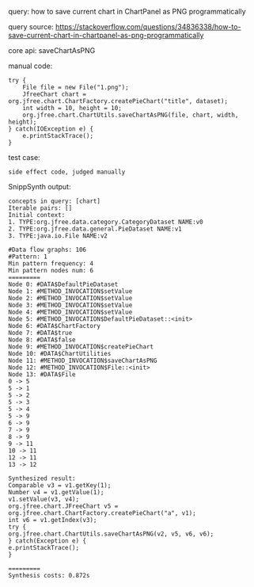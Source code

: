 query: how to save current chart in ChartPanel as PNG programmatically

query source: https://stackoverflow.com/questions/34836338/how-to-save-current-chart-in-chartpanel-as-png-programmatically

core api: saveChartAsPNG

manual code:
```
try {
    File file = new File("1.png");
    JfreeChart chart = org.jfree.chart.ChartFactory.createPieChart("title", dataset);
    int width = 10, height = 10;
    org.jfree.chart.ChartUtils.saveChartAsPNG(file, chart, width, height);
} catch(IOException e) {
    e.printStackTrace();
}
```

test case:
```
side effect code, judged manually
```

SnippSynth output:
```
concepts in query: [chart]
Iterable pairs: []
Initial context:
1. TYPE:org.jfree.data.category.CategoryDataset NAME:v0
2. TYPE:org.jfree.data.general.PieDataset NAME:v1
3. TYPE:java.io.File NAME:v2

#Data flow graphs: 106
#Pattern: 1
Min pattern frequency: 4
Min pattern nodes num: 6
=========
Node 0: #DATA$DefaultPieDataset
Node 1: #METHOD_INVOCATION$setValue
Node 2: #METHOD_INVOCATION$setValue
Node 3: #METHOD_INVOCATION$setValue
Node 4: #METHOD_INVOCATION$setValue
Node 5: #METHOD_INVOCATION$DefaultPieDataset::<init>
Node 6: #DATA$ChartFactory
Node 7: #DATA$true
Node 8: #DATA$false
Node 9: #METHOD_INVOCATION$createPieChart
Node 10: #DATA$ChartUtilities
Node 11: #METHOD_INVOCATION$saveChartAsPNG
Node 12: #METHOD_INVOCATION$File::<init>
Node 13: #DATA$File
0 -> 5
5 -> 1
5 -> 2
5 -> 3
5 -> 4
5 -> 9
6 -> 9
7 -> 9
8 -> 9
9 -> 11
10 -> 11
12 -> 11
13 -> 12

Synthesized result:
Comparable v3 = v1.getKey(1);
Number v4 = v1.getValue(1);
v1.setValue(v3, v4);
org.jfree.chart.JFreeChart v5 = org.jfree.chart.ChartFactory.createPieChart("a", v1);
int v6 = v1.getIndex(v3);
try {
org.jfree.chart.ChartUtils.saveChartAsPNG(v2, v5, v6, v6);
} catch(Exception e) {
e.printStackTrace();
}

=========
Synthesis costs: 0.872s
```